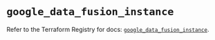 # `google_data_fusion_instance`

Refer to the Terraform Registry for docs: [`google_data_fusion_instance`](https://registry.terraform.io/providers/hashicorp/google/5.34.0/docs/resources/data_fusion_instance).
